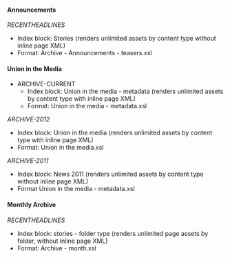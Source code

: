 #### Announcements
*RECENTHEADLINES*
* Index block: Stories (renders unlimited assets by content type without inline page XML)
* Format: Archive - Announcements - teasers.xsl

#### Union in the Media
- ARCHIVE-CURRENT
	- Index block: Union in the media - metadata (renders unlimited assets by content type with inline page XML)
	- Format: Union in the media - metadata.xsl

*ARCHIVE-2012*
* Index block: Union in the media (renders unlimited assets by content type with inline page XML)
* Format: Union in the media.xsl

*ARCHIVE-2011*
* Index block: News 2011 (renders unlimited assets by content type without inline page XML)
* Format Union in the media - metadata.xsl

#### Monthly Archive
*RECENTHEADLINES*
* Index block: stories - folder type (renders unlimited page assets by folder, without inline page XML)
* Format: Archive - month.xsl